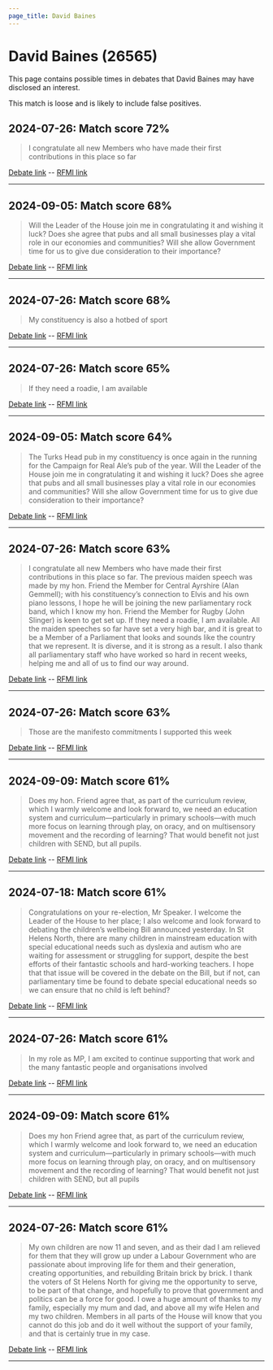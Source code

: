 ```yaml
---
page_title: David Baines
---
```


# David Baines  (26565)

This page contains possible times in debates that David Baines may have disclosed an interest.

This match is loose and is likely to include false positives. 



## 2024-07-26: Match score 72%

>I congratulate all new Members who have made their first contributions in this place so far

[Debate link](https://www.theyworkforyou.com/debates/?id=2024-07-26d.981.1)  --  [RFMI link](https://www.theyworkforyou.com/mp/26565/register)


---



## 2024-09-05: Match score 68%

>Will the Leader of the House join me in congratulating it and wishing it luck? Does she agree that pubs and all small businesses play a vital role in our economies and communities? Will she allow Government time for us to give due consideration to their importance?

[Debate link](https://www.theyworkforyou.com/debates/?id=2024-09-05b.452.3)  --  [RFMI link](https://www.theyworkforyou.com/mp/26565/register)


---



## 2024-07-26: Match score 68%

>My constituency is also a hotbed of sport

[Debate link](https://www.theyworkforyou.com/debates/?id=2024-07-26d.981.1)  --  [RFMI link](https://www.theyworkforyou.com/mp/26565/register)


---



## 2024-07-26: Match score 65%

>If they need a roadie, I am available

[Debate link](https://www.theyworkforyou.com/debates/?id=2024-07-26d.981.1)  --  [RFMI link](https://www.theyworkforyou.com/mp/26565/register)


---



## 2024-09-05: Match score 64%

>The Turks Head pub in my constituency is once again in the running for the Campaign for Real Ale’s pub of the year. Will the Leader of the House join me in congratulating it and wishing it luck? Does she agree that pubs and all small businesses play a vital role in our economies and communities? Will she allow Government time for us to give due consideration to their importance?

[Debate link](https://www.theyworkforyou.com/debates/?id=2024-09-05b.452.3)  --  [RFMI link](https://www.theyworkforyou.com/mp/26565/register)


---



## 2024-07-26: Match score 63%

>I congratulate all new Members who have made their first contributions in this place so far. The previous maiden speech was made by my hon. Friend the Member for Central Ayrshire (Alan Gemmell); with his constituency’s connection to Elvis and his own piano lessons, I hope he will be joining the new parliamentary rock band, which I know my hon. Friend the Member for Rugby (John Slinger) is keen to get set up. If they need a roadie, I am available. All the maiden speeches so far have set a very high bar, and it is great to be a Member of a Parliament that looks and sounds like the country that we represent. It is diverse, and it is strong as a result. I also thank all parliamentary staff who have worked so hard in recent weeks, helping me and all of us to find our way around.

[Debate link](https://www.theyworkforyou.com/debates/?id=2024-07-26d.981.1)  --  [RFMI link](https://www.theyworkforyou.com/mp/26565/register)


---



## 2024-07-26: Match score 63%

>Those are the manifesto commitments I supported this week

[Debate link](https://www.theyworkforyou.com/debates/?id=2024-07-26d.981.1)  --  [RFMI link](https://www.theyworkforyou.com/mp/26565/register)


---



## 2024-09-09: Match score 61%

>Does my hon. Friend agree that, as part of the curriculum review, which I warmly welcome and look forward to, we need an education system and curriculum—particularly in primary schools—with much more focus on learning through play, on oracy, and on multisensory movement and the recording of learning? That would benefit not just children with SEND, but all pupils.

[Debate link](https://www.theyworkforyou.com/debates/?id=2024-09-09b.568.6)  --  [RFMI link](https://www.theyworkforyou.com/mp/26565/register)


---



## 2024-07-18: Match score 61%

>Congratulations on your re-election, Mr Speaker. I welcome the Leader of the House to her place; I also welcome and look forward to debating the children’s wellbeing Bill announced yesterday. In St Helens North, there are many children in mainstream education with special educational needs such as dyslexia and autism who are waiting for assessment or struggling for support, despite the best efforts of their fantastic schools and hard-working teachers. I hope that that issue will be covered in the debate on the Bill, but if not, can parliamentary time be found to debate special educational needs so we can ensure that no child is left behind?

[Debate link](https://www.theyworkforyou.com/debates/?id=2024-07-18f.172.2)  --  [RFMI link](https://www.theyworkforyou.com/mp/26565/register)


---



## 2024-07-26: Match score 61%

>In my role as MP, I am excited to continue supporting that work and the many fantastic people and organisations involved

[Debate link](https://www.theyworkforyou.com/debates/?id=2024-07-26d.981.1)  --  [RFMI link](https://www.theyworkforyou.com/mp/26565/register)


---



## 2024-09-09: Match score 61%

>Does my hon Friend agree that, as part of the curriculum review, which I warmly welcome and look forward to, we need an education system and curriculum—particularly in primary schools—with much more focus on learning through play, on oracy, and on multisensory movement and the recording of learning? That would benefit not just children with SEND, but all pupils

[Debate link](https://www.theyworkforyou.com/debates/?id=2024-09-09b.568.6)  --  [RFMI link](https://www.theyworkforyou.com/mp/26565/register)


---



## 2024-07-26: Match score 61%

>My own children are now 11 and seven, and as their dad I am relieved for them that they will grow up under a Labour Government who are passionate about improving life for them and their generation, creating opportunities, and rebuilding Britain brick by brick. I thank the voters of St Helens North for giving me the opportunity to serve, to be part of that change, and hopefully to prove that government and politics can be a force for good. I owe a huge amount of thanks to my family, especially my mum and dad, and above all my wife Helen and my two children. Members in all parts of the House will know that you cannot do this job and do it well without the support of your family, and that is certainly true in my case.

[Debate link](https://www.theyworkforyou.com/debates/?id=2024-07-26d.981.1)  --  [RFMI link](https://www.theyworkforyou.com/mp/26565/register)


---

